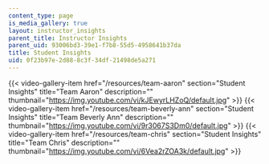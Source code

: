 ```yaml
---
content_type: page
is_media_gallery: true
layout: instructor_insights
parent_title: Instructor Insights
parent_uid: 93006bd3-39e1-f7b8-55d5-4958641b37da
title: Student Insights
uid: 0f23b97e-2d88-8c3f-34df-21498de5a271
---
```

{{< video-gallery-item href="/resources/team-aaron" section="Student Insights" title="Team Aaron" description="" thumbnail="https://img.youtube.com/vi/kJEwyrLHZoQ/default.jpg" >}} {{< video-gallery-item href="/resources/team-beverly-ann" section="Student Insights" title="Team Beverly Ann" description="" thumbnail="https://img.youtube.com/vi/9r3067S3Dm0/default.jpg" >}} {{< video-gallery-item href="/resources/team-chris" section="Student Insights" title="Team Chris" description="" thumbnail="https://img.youtube.com/vi/6Vea2rZOA3k/default.jpg" >}}